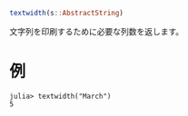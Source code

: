 ```julia
textwidth(s::AbstractString)
```

文字列を印刷するために必要な列数を返します。

# 例

```jldoctest
julia> textwidth("March")
5
```
